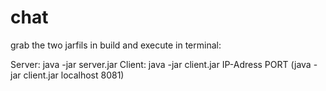 # chat
grab the two jarfils in build and execute in terminal:

Server: java -jar server.jar
Client: java -jar client.jar IP-Adress PORT 
(java -jar client.jar localhost 8081)

